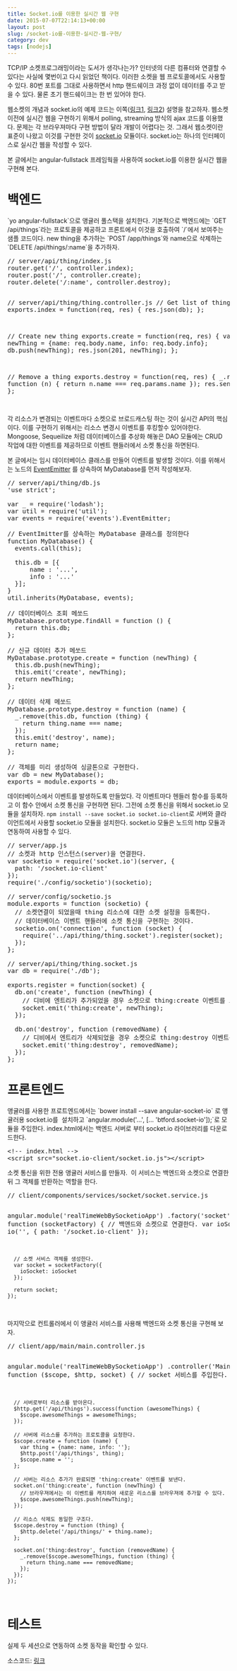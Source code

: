 ```yaml
---
title: Socket.io를 이용한 실시간 웹 구현
date: 2015-07-07T22:14:13+00:00
layout: post
slug: /socket-io를-이용한-실시간-웹-구현/
category: dev
tags: [nodejs]
---
```


TCP/IP 소켓프로그래밍이라는 도서가 생각나는가? 인터넷의 다른 컴퓨터와 연결할 수 있다는 사실에 몇번이고 다시 읽었던 책이다. 이러한 소켓을 웹 프로토콜에서도 사용할수 있다. 80번 포트를 그대로 사용하면서 http 핸드쉐이크 과정 없이 데이터를 주고 받을 수 있다. 물론 초기 핸드쉐이크는 한 번 있어야 한다.

웹소켓의 개념과 socket.io의 예제 코드는 이쪽(<a href="http://helloworld.naver.com/helloworld/textyle/1336">링크1</a>, <a href="http://bcho.tistory.com/896">링크2</a>) 설명을 참고하자. 웹소켓 이전에 실시간 웹을 구현하기 위해서 polling, streaming 방식의 ajax 코드를 이용했다. 문제는 각 브라우져마다 구현 방법이 달라 개발이 어렵다는 것. 그래서 웹소켓이란 표준이 나왔고 이것를 구현한 것이 <a href="http://socket.io/">socket.io</a> 모듈이다. socket.io는 하나의 인터페이스로 실시간 웹을 작성할 수 있다.

본 글에서는 angular-fullstack 프레임웍을 사용하여 socket.io를 이용한 실시간 웹을 구현해 본다.

<h1>백엔드</h1>
`yo angular-fullstack`으로 앵귤러 풀스택을 설치한다. 기본적으로 백엔드에는 `GET /api/things`라는 프로토콜을 제공하고 프론트에서 이것을 호출하여 `/`에서 보여주는 샘플 코드이다. new thing을 추가하는 `POST /app/things`와 name으로 삭제하는 `DELETE /api/things/:name`을 추가하자.
<pre class="lang:js decode:true">// server/api/thing/index.js
router.get('/', controller.index);
router.post('/', controller.create);
router.delete('/:name', controller.destroy);

// server/api/thing/thing.controller.js
// Get list of things
exports.index = function(req, res) {
res.json(db);
};

// Create new thing
exports.create = function(req, res) {
var newThing = {name: req.body.name, info: req.body.info};
db.push(newThing);
res.json(201, newThing);
};

// Remove a thing
exports.destroy = function(req, res) {
\_.remove(db, function (n) {
return n.name === req.params.name
});
res.send(204);
};

</pre>
각 리소스가 변경되는 이벤트마다 소켓으로 브로드캐스팅 하는 것이 실시간 API의 핵심이다. 이를 구현하기 위해서는 리소스 변경시 이벤트를 후킹할수 있어야한다. Mongoose, Sequeilize 처럼 데이터베이스를 추상화 해놓은 DAO 모듈에는 CRUD 작업에 대한 이벤트를 제공하므로 이벤트 핸들러에서 소켓 통신을 하면된다.

본 글에서는 임시 데이터베이스 클래스를 만들어 이벤트를 발생할 것이다. 이를 위해서는 노드의 <a href="https://nodejs.org/api/events.html">EventEmitter</a> 를 상속하여 MyDatabase를 먼저 작성해보자.

<pre class="lang:js decode:true">// server/api/thing/db.js
'use strict';

var _ = require('lodash');
var util = require('util');
var events = require('events').EventEmitter;

// EventImitter를 상속하는 MyDatabase 클래스를 정의한다
function MyDatabase() {
  events.call(this);

  this.db = [{
      name : '...',
      info : '...'
  }];
}
util.inherits(MyDatabase, events);

// 데이터베이스 조회 메쏘드
MyDatabase.prototype.findAll = function () {
  return this.db;
};

// 신규 데이터 추가 메쏘드
MyDatabase.prototype.create = function (newThing) {
  this.db.push(newThing);
  this.emit('create', newThing);
  return newThing;
};

// 데이터 삭제 메쏘드
MyDatabase.prototype.destroy = function (name) {
  _.remove(this.db, function (thing) {
    return thing.name === name;
  });
  this.emit('destroy', name);
  return name;
};

// 객체를 미리 생성하여 싱글톤으로 구현한다.
var db = new MyDatabase();
exports = module.exports = db;</pre>

데이터베이스에서 이벤트를 발생하도록 만들었다. 각 이벤트마다 헨들러 함수를 등록하고 이 함수 안에서 소켓 통신을 구현하면 된다. 그전에 소켓 통신을 위해서 socket.io 모듈을 설치하자. `npm install --save socket.io socket.io-client`로 서버와 클라이언트에서 사용할 socket.io 모듈을 설치한다. socket.io 모듈은 노드의 http 모듈과 연동하여 사용할 수 있다.

<pre class="lang:js decode:true">// server/app.js
// 소켓과 http 인스턴스(server)을 연결한다.
var socketio = require('socket.io')(server, {
  path: '/socket.io-client'
});
require('./config/socketio')(socketio);

// server/config/socketio.js
module.exports = function (socketio) {
  // 소켓연결이 되었을때 thing 리소스에 대한 소켓 설정을 등록한다.
  // 데이터베이스 이벤트 핸들러에 소켓 통신을 구현하는 것이다.
  socketio.on('connection', function (socket) {
    require('../api/thing/thing.socket').register(socket);
  });
};

// server/api/thing/thing.socket.js
var db = require('./db');

exports.register = function(socket) {
  db.on('create', function (newThing) {
    // 디비에 엔트리가 추가되었을 경우 소켓으로 thing:create 이벤트를 보낸다.
    socket.emit('thing:create', newThing);
  });

  db.on('destroy', function (removedName) {
    // 디비에서 엔트리가 삭제되었을 경우 소켓으로 thing:destroy 이벤트를 보낸다.
    socket.emit('thing:destroy', removedName);
  });
};
</pre>
<h1>프론트엔드</h1>
앵귤러를 사용한 프로트엔드에서는 `bower install --save angular-socket-io` 로 앵귤러용 socket.io를  설치하고 `angular.module('...', [... 'btford.socket-io']);`로 모듈을 주입한다. index.html에서는 백엔드 서버로 부터 socket.io 라이브러리를 다운로드한다.
<pre class="lang:xhtml decode:true ">&lt;!-- index.html --&gt;
&lt;script src="socket.io-client/socket.io.js"&gt;&lt;/script&gt;</pre>
소켓 통신을 위한 전용 앵귤러 서비스를 만들자.  이 서비스는 백엔드와 소켓으로 연결한 뒤 그 객체를 반환하는 역할을 한다.
<pre class="lang:js decode:true ">// client/components/services/socket/socket.service.js

angular.module('realTimeWebBySocketioApp')
.factory('socket', function (socketFactory) {
// 백앤드와 소켓으로 연결한다.
var ioSocket = io('', {
path: '/socket.io-client'
});

      // 소켓 서비스 객체를 생성한다.
      var socket = socketFactory({
        ioSocket: ioSocket
      });

      return socket;
    });

</pre>
마지막으로 컨트롤러에서 이 앵귤러 서비스를 사용해 백엔드와 소켓 통신을 구현해 보자.
<pre class="lang:js decode:true">// client/app/main/main.controller.js

angular.module('realTimeWebBySocketioApp')
.controller('MainCtrl', function ($scope, $http, socket) {
// socket 서비스를 주입한다.

      // 서버로부터 리소스를 받아온다.
      $http.get('/api/things').success(function (awesomeThings) {
        $scope.awesomeThings = awesomeThings;
      });

      // 서버에 리소스를 추가하는 프로토콜을 요청한다.
      $scope.create = function (name) {
        var thing = {name: name, info: ''};
        $http.post('/api/things', thing);
        $scope.name = '';
      };

      // 서버는 리소스 추가가 완료되면 'thing:create' 이벤트를 보낸다.
      socket.on('thing:create', function (newThing) {
        // 브라우져에서는 이 이벤트를 캐치하여 새로운 리소스를 브라우져에 추가할 수 있다.
        $scope.awesomeThings.push(newThing);
      });

      // 리소스 삭제도 동일한 구조다.
      $scope.destroy = function (thing) {
        $http.delete('/api/things/' + thing.name);
      };

      socket.on('thing:destroy', function (removedName) {
        _.remove($scope.awesomeThings, function (thing) {
          return thing.name === removedName;
        });
      });
    });

</pre>
<h1>테스트</h1>
실제 두 세션으로 연동하여 소켓 동작을 확인할 수 있다.

소스코드: <a href="https://github.com/jeonghwan-kim/real-time-web-by-socket.io">링크</a>
